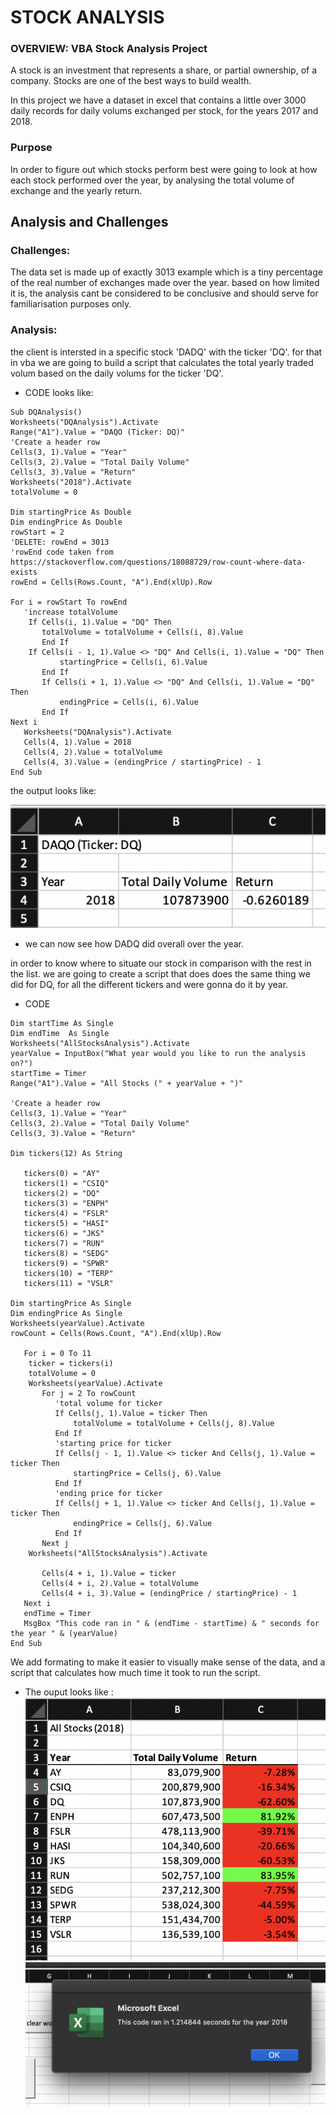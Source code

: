 # STOCK ANALYSIS 

### OVERVIEW: VBA Stock Analysis Project

A stock is an investment that represents a share, or partial ownership, of a company. Stocks are one of the best ways to build wealth. 

In this project we have a dataset in excel that contains a little over 3000 daily records for daily volums exchanged per stock, for the years 2017 and 2018. 

### Purpose

In order to figure out which stocks perform best were going to look at how each stock performed over the year, by analysing the total volume of exchange and the yearly return.

## Analysis and Challenges

### Challenges:

The data set is made up of exactly 3013 example which is a tiny percentage of the real number of exchanges made over the year. based on how limited it is, the analysis cant be considered to be conclusive and should serve for familiarisation purposes only.

### Analysis:

 the client is intersted in a specific stock 'DADQ' with the ticker 'DQ'.
 for that in vba we are going to build a script that calculates the total yearly traded volum based on the daily volums for the ticker 'DQ'.
 - CODE looks like:
 
 ```vba
 Sub DQAnalysis()
Worksheets("DQAnalysis").Activate
Range("A1").Value = "DAQO (Ticker: DQ)"
'Create a header row
Cells(3, 1).Value = "Year"
Cells(3, 2).Value = "Total Daily Volume"
Cells(3, 3).Value = "Return"  
Worksheets("2018").Activate
totalVolume = 0

 Dim startingPrice As Double
 Dim endingPrice As Double
 rowStart = 2
'DELETE: rowEnd = 3013
'rowEnd code taken from https://stackoverflow.com/questions/18088729/row-count-where-data-exists
 rowEnd = Cells(Rows.Count, "A").End(xlUp).Row

For i = rowStart To rowEnd
    'increase totalVolume
     If Cells(i, 1).Value = "DQ" Then
        totalVolume = totalVolume + Cells(i, 8).Value
        End If
     If Cells(i - 1, 1).Value <> "DQ" And Cells(i, 1).Value = "DQ" Then
            startingPrice = Cells(i, 6).Value
        End If
        If Cells(i + 1, 1).Value <> "DQ" And Cells(i, 1).Value = "DQ" Then
            endingPrice = Cells(i, 6).Value
        End If
Next i
    Worksheets("DQAnalysis").Activate
    Cells(4, 1).Value = 2018
    Cells(4, 2).Value = totalVolume
    Cells(4, 3).Value = (endingPrice / startingPrice) - 1
End Sub
 ```
 
 the output looks like:
 
 ![picture](Images/1.png)
 - we can now see how DADQ did overall over the year.

in order to know where to situate our stock in comparison with the rest in the list. we are going to create a script that does does the same thing we did for DQ, for all the different tickers and were gonna do it by year.
- CODE 

 ```vbaSub AllStocksAnalysis()
Dim startTime As Single
Dim endTime  As Single
Worksheets("AllStocksAnalysis").Activate
yearValue = InputBox("What year would you like to run the analysis on?")
startTime = Timer
Range("A1").Value = "All Stocks (" + yearValue + ")"

'Create a header row
Cells(3, 1).Value = "Year"
Cells(3, 2).Value = "Total Daily Volume"
Cells(3, 3).Value = "Return"

Dim tickers(12) As String

    tickers(0) = "AY"
    tickers(1) = "CSIQ"
    tickers(2) = "DQ"
    tickers(3) = "ENPH"
    tickers(4) = "FSLR"
    tickers(5) = "HASI"
    tickers(6) = "JKS"
    tickers(7) = "RUN"
    tickers(8) = "SEDG"
    tickers(9) = "SPWR"
    tickers(10) = "TERP"
    tickers(11) = "VSLR"
    
Dim startingPrice As Single
Dim endingPrice As Single
Worksheets(yearValue).Activate
rowCount = Cells(Rows.Count, "A").End(xlUp).Row
    
    For i = 0 To 11
     ticker = tickers(i)
     totalVolume = 0   
     Worksheets(yearValue).Activate
        For j = 2 To rowCount
           'total volume for ticker
           If Cells(j, 1).Value = ticker Then
               totalVolume = totalVolume + Cells(j, 8).Value
           End If
           'starting price for ticker
           If Cells(j - 1, 1).Value <> ticker And Cells(j, 1).Value = ticker Then
               startingPrice = Cells(j, 6).Value
           End If
           'ending price for ticker
           If Cells(j + 1, 1).Value <> ticker And Cells(j, 1).Value = ticker Then
               endingPrice = Cells(j, 6).Value
           End If
        Next j
     Worksheets("AllStocksAnalysis").Activate
        
        Cells(4 + i, 1).Value = ticker
        Cells(4 + i, 2).Value = totalVolume
        Cells(4 + i, 3).Value = (endingPrice / startingPrice) - 1
    Next i
    endTime = Timer
    MsgBox "This code ran in " & (endTime - startTime) & " seconds for the year " & (yearValue) 
 End Sub 
 ```
 
 We add formating to make it easier to visually make sense of the data, and a script that calculates how much time it took to run the script.
 
- The ouput looks like :
 ![picture](Images/2.png)
 ![picture](Images/3.png)
 
